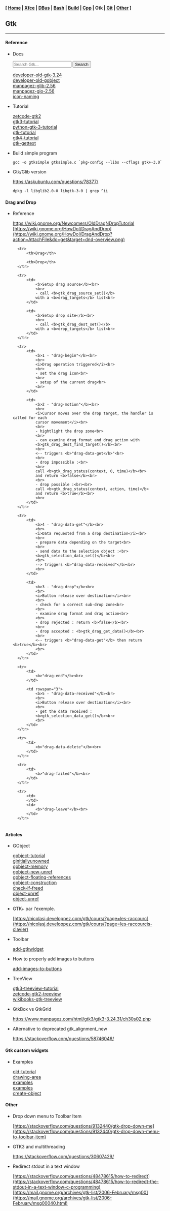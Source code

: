 <link href="style.css" rel="stylesheet"></link>

**[ [Home](00-Home.html) | [Xfce](05-Xfce.html) | [DBus](10-DBus.html) | [Bash](15-Bash.html) | [Build](20-Build.html) | [Cpp](25-Cpp.html) | Gtk | [Git](35-Git.html) | [Other](99-Other.html) ]**

## Gtk

---

#### Reference

* Docs

    <form action="https://google.com/search" method="get">
        <input type="hidden" name="sitesearch" value="developer-old.gnome.org" />
        <input type="text" placeholder="Search Gtk..." name="q" />
        <button>Search</button>
    </form>
    
    [developer-old-gtk-3.24](https://developer-old.gnome.org/gtk3/3.24/)  
    [developer-old-gobject](https://developer-old.gnome.org/gobject/stable/index.html)  
    [manpagez-glib-2.56](https://www.manpagez.com/html/glib/glib-2.56.0/index.php)  
    [manpagez-gio-2.56](https://www.manpagez.com/html/gio/gio-2.56.0/index.php)  
    [icon-naming](https://specifications.freedesktop.org/icon-naming-spec/latest/ar01s04.html)  
    
* Tutorial
    
    [zetcode-gtk2](https://zetcode.com/gui/gtk2/)  
    [gtk3-tutorial](https://github.com/RainMark/gtk3-tutorial/tree/master/_examples)  
    [python-gtk-3-tutorial](https://python-gtk-3-tutorial.readthedocs.io/en/latest/gallery.html)  
    [gtk-tutorial](https://www.cc.gatech.edu/data_files/public/doc/gtk/tutorial/gtk_tut.html)  
    [gtk4-tutorial](https://toshiocp.github.io/Gtk4-tutorial/)  
    [gtk-gettext](https://developer-old.gnome.org/gtk4/stable/gtk-question-index.html)  

* Build simple program
    
    ```
    gcc -o gtksimple gtksimple.c `pkg-config --libs --cflags gtk+-3.0`
    ```

* Gtk/Glib version
    
    https://askubuntu.com/questions/78377/  
    
    `dpkg -l libglib2.0-0 libgtk-3-0 | grep ^ii`  


#### Drag and Drop

* Reference
    
    https://wiki.gnome.org/Newcomers/OldDragNDropTutorial  
    [https://wiki.gnome.org/HowDoI/DragAndDrop](https://wiki.gnome.org/HowDoI/DragAndDrop?action=AttachFile&do=get&target=dnd-overview.png)  
    
    <table>
        
        <tr>
            <th>Drag</th>
            
            <th>Drop</th>
        </tr>

        <tr>
            <td>
                <b>Setup drag source</b><br>
                <br>
                - call <b>gtk_drag_source_set()</b>
                with a <b>drag_targets</b> list<br>
            </td>
            
            <td>
                <b>Setup drop site</b><br>
                <br>
                - call <b>gtk_drag_dest_set()</b>
                with a <b>drop_targets</b> list<br>
            </td>
        </tr>
        
        <tr>
            <td>
                <b>1 - "drag-begin"</b><br>
                <br>
                <i>Drag operation triggered</i><br>
                <br>
                - set the drag icon<br>
                <br>
                - setup of the current drag<br>
                <br>
            </td>
            
            <td>
                <b>2 - "drag-motion"</b><br>
                <br>
                <i>Cursor moves over the drop target, the handler is called for each
                cursor movement</i><br>
                <br>
                - hightlight the drop zone<br>
                <br>
                - can examine drag format and drag action with
                <b>gtk_drag_dest_find_target()</b><br>
                <br>
                <-- triggers <b>"drag-data-get</b>"<br>
                <br>
                - drop impossible :<br>
                <br>
                call <b>gtk_drag_status(context, 0, time)</b><br>
                and return <b>false</b><br>
                <br>
                - drop possible :<br><br>
                call <b>gtk_drag_status(context, action, time)</b>
                and return <b>true</b><br>
                <br>
            </td>
        </tr>
        
        <tr>
            <td>
                <b>4 - "drag-data-get"</b><br>
                <br>
                <i>Data requested from a drop destination</i><br>
                <br>
                - prepare data depending on the target<br>
                <br>
                - send data to the selection object :<br>
                <b>gtk_selection_data_set()</b><br>
                <br>
                --> triggers <b>"drag-data-received"</b><br>
                <br>
            </td>
            
            <td>
                <b>3 - "drag-drop"</b><br>
                <br>
                <i>Button release over destination</i><br>
                <br>
                - check for a correct sub-drop zone<br>
                <br>
                - examine drag format and drag action<br>
                <br>
                - drop rejected : return <b>false</b><br>
                <br>
                - drop accepted : <b>gtk_drag_get_data()</b><br>
                <br>
                <-- triggers <b>"drag-data-get"</b> then return <b>true</b><br>
                <br>
            </td>
        </tr>
        
        <tr>
            <td>
                <b>"drag-end"</b><br>
            </td>
            
            <td rowspan="3">
                <b>5 - "drag-data-received"</b><br>
                <br>
                <i>Button release over destination</i><br>
                <br>
                - get the data received :
                <b>gtk_selection_data_get()</b><br>
                <br>
            </td>
        </tr>
        
        <tr>
            <td>
                <b>"drag-data-delete"</b><br>
            </td>
        </tr>
        
        <tr>
            <td>
                <b>"drag-failed"</b><br>
            </td>
        </tr>
        
        <tr>
            <td>
            </td>
            <td>
                <b>"drag-leave"</b><br>
            </td>
        </tr>
    </table>
    

#### Articles

* GObject
    
    [gobject-tutorial](https://docs.gtk.org/gobject/tutorial.html)  
    [ginitiallyunowned](https://developer-old.gnome.org/gobject/stable/gobject-The-Base-Object-Type.html#GInitiallyUnowned)  
    [gobject-memory](https://developer-old.gnome.org/gobject/stable/gobject-memory.html)  
    [gobject-new-unref](https://stackoverflow.com/questions/2848273/)  
    [gobject-floating-references](https://docs.gtk.org/gobject/floating-refs.html)  
    [gobject-construction](https://blogs.gnome.org/desrt/2012/02/26/a-gentle-introduction-to-gobject-construction/)  
    [check-if-freed](https://stackoverflow.com/questions/24453266/)  
    [object-unref](https://discourse.gnome.org/t/when-should-i-use-g-object-unref/3834/6)  
    [object-unref](https://stackoverflow.com/questions/2848273/)  

* GTK+ par l'exemple.
    
    [https://nicolasj.developpez.com/gtk/cours/?page=les-raccourc](https://nicolasj.developpez.com/gtk/cours/?page=les-raccourcis-clavier)  

* Toolbar
    
    [add-gtkwidget](https://stackoverflow.com/questions/10740967/how-to-add-gtkwidget-to-gtktoolbar)  

* How to properly add images to buttons
    
    [add-images-to-buttons](https://discourse.gnome.org/t/how-to-properly-add-images-to-buttons/1185/2)  

* TreeView

    [gtk3-treeview-tutorial](https://docs.gtk.org/gtk3/treeview-tutorial.html)  
    [zetcode-gtk2-treeview](https://zetcode.com/gui/gtk2/gtktreeview/)  
    [wikibooks-gtk-treeview](https://en.wikibooks.org/wiki/GTK%2B_By_Example/Tree_View/Tree_Models)  
    
* GtkBox vs GtkGrid
    
    https://www.manpagez.com/html/gtk3/gtk3-3.24.31/ch30s02.php  

* Alternative to deprecated gtk_alignment_new
    
    https://stackoverflow.com/questions/58746046/  



#### Gtk custom widgets

* Examples

    [old-tutorial](https://www.cc.gatech.edu/data_files/public/doc/gtk/tutorial/gtk_tut-20.html)  
    [drawing-area](https://developer-old.gnome.org/gtk3/stable/GtkDrawingArea.html)  
    [examples](https://wiki.gnome.org/HowDoI/CustomWidgets)  
    [examples](http://www.peteronion.org.uk/GtkExamples/GladeTutorials.html)  
    [create-object](https://stackoverflow.com/questions/57699050/)  


#### Other

* Drop down menu to Toolbar Item
    
    [https://stackoverflow.com/questions/9132440/gtk-drop-down-me](https://stackoverflow.com/questions/9132440/gtk-drop-down-menu-to-toolbar-item)  

* GTK3 and multithreading
    
    https://stackoverflow.com/questions/30607429/  

* Redirect stdout in a text window
    
    [https://stackoverflow.com/questions/48478615/how-to-rediredt](https://stackoverflow.com/questions/48478615/how-to-rediredt-the-stdout-in-a-text-window-c-programming)  
    [https://mail.gnome.org/archives/gtk-list/2006-February/msg00](https://mail.gnome.org/archives/gtk-list/2006-February/msg00040.html)  


